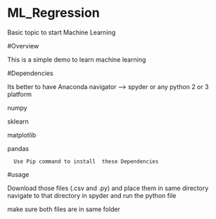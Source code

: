 # ML_Regression
Basic topic to start Machine Learning 

#Overview

This is a simple demo to learn machine learning 

#Dependencies
 
 Its better to have Anaconda navigator --> spyder  or any python 2 or 3
 platform
 
 
  numpy
  
  sklearn
  
  matplotlib
  
  pandas 
 
      Use Pip command to install  these Dependencies
  
  
  
  #usage
  
  Download those files (.csv and .py) and place them in same directory
  navigate to that directory in spyder and run the python file 
  
  make sure both files are in same folder
  
  
